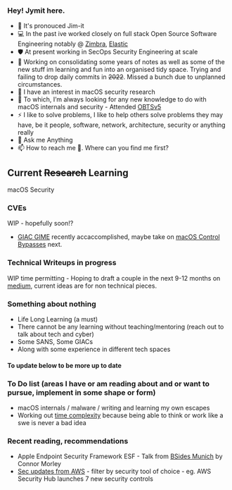 ### Hey! Jymit here.
<!--
**Jymit/jymit** is a ✨ _special_ ✨ repository because its `README.md` (this file) appears on your GitHub profile
Here are some ideas to get you started:
- 👯 I’m looking to collaborate on 
- 🤔 I’m looking for help with
- 😄 Pronouns:
-->
- 🤔 It's pronouced Jim-it
- 💻 In the past ive worked closely on full stack Open Source Software Engineering notably @ [Zimbra](https://www.zimbra.com/), [Elastic](https://www.elastic.co/)
- 🛡️ At present working in SecOps Security Engineering at scale
- 🔭 Working on consolidating some years of notes as well as some of the new stuff im learning and fun into an organised tidy space. Trying and failing to drop daily commits in ~~2022~~. Missed a bunch due to unplanned circumstances.
- 🌱 I have an interest in macOS security research
- 🤔 To which, I’m always looking for any new knowledge to do with macOS internals and security - Attended [OBTSv5](https://objectivebythesea.org/v5/)
- ⚡ I like to solve problems, I like to help others solve problems they may have, be it people, software, network, architecture, security or anything really
- 💬 Ask me Anything
- 📫 How to reach me 🤔. Where can you find me first?

## Current ~~Research~~ Learning
macOS Security 
### CVEs
WIP - hopefully soon!?
- [GIAC GIME](https://www.giac.org/certifications/ios-macos-examiner-gime/) recently accaccomplished, maybe take on [macOS Control Bypasses](https://www.offensive-security.com/exp312-osmr/) next.
### Technical Writeups in progress
WIP time permitting - Hoping to draft a couple in the next 9-12 months on	[medium](https://medium.com/@jkhondhu), current ideas are for non technical pieces.
### Something about nothing
- Life Long Learning (a must)
- There cannot be any learning without teaching/mentoring (reach out to talk about tech and cyber)
- Some SANS, Some GIACs
- Along with some experience in different tech spaces
#### To update below to be more up to date
### To Do list (areas I have or am reading about and or want to pursue, implement in some shape or form)
- macOS internals / malware / writing and learning my own escapes
- Working out [time complexity](https://adrianmejia.com/how-to-find-time-complexity-of-an-algorithm-code-big-o-notation) because being able to think or work like a swe is never a bad idea
### Recent reading, recommendations
- Apple Endpoint Security Framework ESF - Talk from [BSides Munich](https://youtu.be/XNFU9296_r0?t=139) by Connor Morley
- [Sec updates from AWS](https://aws.amazon.com/about-aws/whats-new/2023/) - filter by security tool of choice - eg. AWS Security Hub launches 7 new security controls
